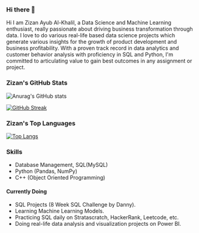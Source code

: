 ### Hi there 👋

Hi I am Zizan Ayub Al-Khalil, a Data Science and Machine Learning enthusiast, really passionate about driving business transformation through data. I love to do various real-life based data science projects which generate various insights for the growth of product development and business profitability. With a proven track record in data analytics and customer behavior analysis with proficiency in SQL and Python, I'm committed to articulating value to gain best outcomes in any assignment or project.  

### Zizan's GitHub Stats
![Anurag's GitHub stats](https://github-readme-stats.vercel.app/api?username=zizanayub&show_icons=true&theme=highcontrast)

[![GitHub Streak](https://streak-stats.demolab.com?user=zizanayub&theme=highcontrast)](https://git.io/streak-stats)

### Zizan's Top Languages
[![Top Langs](https://github-readme-stats.vercel.app/api/top-langs/?username=zizanayub&layout=donut&theme=highcontrast&langs_count=8)](https://github.com/anuraghazra/github-readme-stats)


### Skills
- Database Management, SQL(MySQL)
- Python (Pandas, NumPy)
- C++ (Object Oriented Programming)


#### Currently Doing
- SQL Projects (8 Week SQL Challenge by Danny).
- Learning Machine Learning Models.
- Practicing SQL daily on Stratascratch, HackerRank, Leetcode, etc.
- Doing real-life data analysis and visualization projects on Power BI.

